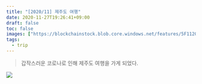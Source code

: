 ```yaml
---
title: "[2020/11] 제주도 여행"
date: 2020-11-27T19:26:41+09:00
draft: false
toc: false
images: ["https://blockchainstock.blob.core.windows.net/features/5F112006F4089F103895B78090CD2D36E34960F933AA98399DF386359E894ADC.jpg"]
tags:
  - trip
---
```



> 갑작스러운 코로나로 인해 제주도 여행을 가게 되었다.

![](https://blockchainstock.blob.core.windows.net/features/5F112006F4089F103895B78090CD2D36E34960F933AA98399DF386359E894ADC.jpg)

